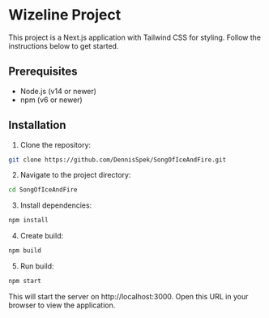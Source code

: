 # Wizeline Project

This project is a Next.js application with Tailwind CSS for styling. Follow the instructions below to get started.

## Prerequisites

- Node.js (v14 or newer)
- npm (v6 or newer)

## Installation

1. Clone the repository:

```sh
git clone https://github.com/DennisSpek/SongOfIceAndFire.git
```

2. Navigate to the project directory:

```sh
cd SongOfIceAndFire
```

3. Install dependencies:

```sh
npm install
```

4. Create build:

```sh
npm build
```

5. Run build:

```sh
npm start
```

This will start the server on http://localhost:3000. Open this URL in your browser to view the application.
